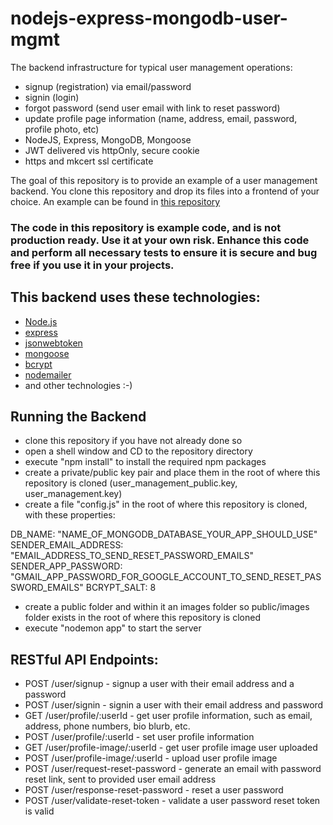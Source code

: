 # nodejs-express-mongodb-user-mgmt
The backend infrastructure for typical user management operations:
- signup (registration) via email/password
- signin (login)
- forgot password (send user email with link to reset password)
- update profile page information (name, address, email, password, profile photo, etc)
- NodeJS, Express, MongoDB, Mongoose
- JWT delivered vis httpOnly, secure cookie
- https and mkcert ssl certificate

The goal of this repository is to provide an example of a user management backend. You clone this repository and drop its files into a frontend of your choice. An example can be found in [this repository](https://github.com/glafrance/angular-user-mgmt)
### The code in this repository is example code, and is not production ready. Use it at your own risk. Enhance this code and perform all necessary tests to ensure it is secure and bug free if you use it in your projects.

## This backend uses these technologies:
- [Node.js](https://nodejs.org)
- [express](https://expressjs.com)
- [jsonwebtoken](https://www.npmjs.com/package/jsonwebtoken)
- [mongoose](https://mongoosejs.com)
- [bcrypt](https://www.npmjs.com/package/bcrypt)
- [nodemailer](https://www.npmjs.com/package/nodemailer)
- and other technologies :-)

## Running the Backend
- clone this repository if you have not already done so
- open a shell window and CD to the repository directory
- execute "npm install" to install the required npm packages
- create a private/public key pair and place them in the root of where this repository is cloned (user_management_public.key, user_management.key)
- create a file "config.js" in the root of where this repository is cloned, with these properties:
  
DB_NAME: "NAME_OF_MONGODB_DATABASE_YOUR_APP_SHOULD_USE"
SENDER_EMAIL_ADDRESS: "EMAIL_ADDRESS_TO_SEND_RESET_PASSWORD_EMAILS"
SENDER_APP_PASSWORD: "GMAIL_APP_PASSWORD_FOR_GOOGLE_ACCOUNT_TO_SEND_RESET_PASSWORD_EMAILS"
BCRYPT_SALT: 8
  
- create a public folder and within it an images folder so public/images folder exists in the root of where this repository is cloned
- execute "nodemon app" to start the server

## RESTful API Endpoints:
- POST /user/signup - signup a user with their email address and a password
- POST /user/signin - signin a user with their email address and password
- GET /user/profile/:userId - get user profile information, such as email, address, phone numbers, bio blurb, etc.
- POST /user/profile/:userId - set user profile information
- GET /user/profile-image/:userId - get user profile image user uploaded
- POST /user/profile-image/:userId - upload user profile image
- POST /user/request-reset-password - generate an email with password reset link, sent to provided user email address
- POST /user/response-reset-password - reset a user password
- POST /user/validate-reset-token - validate a user password reset token is valid


